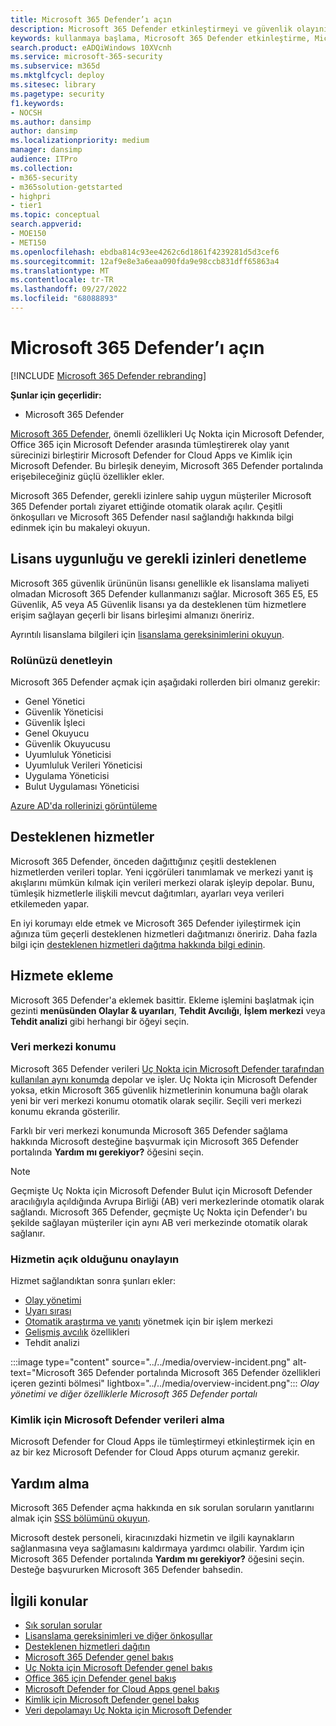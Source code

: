 ```yaml
---
title: Microsoft 365 Defender’ı açın
description: Microsoft 365 Defender etkinleştirmeyi ve güvenlik olayınızı ve yanıtınızı tümleştirmeye başlamayı öğrenin.
keywords: kullanmaya başlama, Microsoft 365 Defender etkinleştirme, Microsoft 365 Defender, M365, güvenlik, veri konumu, gerekli izinler, lisans uygunluğu, ayarlar sayfası
search.product: eADQiWindows 10XVcnh
ms.service: microsoft-365-security
ms.subservice: m365d
ms.mktglfcycl: deploy
ms.sitesec: library
ms.pagetype: security
f1.keywords:
- NOCSH
ms.author: dansimp
author: dansimp
ms.localizationpriority: medium
manager: dansimp
audience: ITPro
ms.collection:
- m365-security
- m365solution-getstarted
- highpri
- tier1
ms.topic: conceptual
search.appverid:
- MOE150
- MET150
ms.openlocfilehash: ebdba814c93ee4262c6d1861f4239281d5d3cef6
ms.sourcegitcommit: 12af9e8e3a6eaa090fda9e98ccb831dff65863a4
ms.translationtype: MT
ms.contentlocale: tr-TR
ms.lasthandoff: 09/27/2022
ms.locfileid: "68088893"
---
```

# <a name="turn-on-microsoft-365-defender"></a>Microsoft 365 Defender’ı açın

[!INCLUDE [Microsoft 365 Defender rebranding](../includes/microsoft-defender.md)]


**Şunlar için geçerlidir:**
- Microsoft 365 Defender

[Microsoft 365 Defender](microsoft-365-defender.md), önemli özellikleri Uç Nokta için Microsoft Defender, Office 365 için Microsoft Defender arasında tümleştirerek olay yanıt sürecinizi birleştirir Microsoft Defender for Cloud Apps ve Kimlik için Microsoft Defender. Bu birleşik deneyim, Microsoft 365 Defender portalında erişebileceğiniz güçlü özellikler ekler.

Microsoft 365 Defender, gerekli izinlere sahip uygun müşteriler Microsoft 365 Defender portalı ziyaret ettiğinde otomatik olarak açılır. Çeşitli önkoşulları ve Microsoft 365 Defender nasıl sağlandığı hakkında bilgi edinmek için bu makaleyi okuyun.

## <a name="check-license-eligibility-and-required-permissions"></a>Lisans uygunluğu ve gerekli izinleri denetleme

Microsoft 365 güvenlik ürününün lisansı genellikle ek lisanslama maliyeti olmadan Microsoft 365 Defender kullanmanızı sağlar. Microsoft 365 E5, E5 Güvenlik, A5 veya A5 Güvenlik lisansı ya da desteklenen tüm hizmetlere erişim sağlayan geçerli bir lisans birleşimi almanızı öneririz.

Ayrıntılı lisanslama bilgileri için [lisanslama gereksinimlerini okuyun](prerequisites.md#licensing-requirements).

### <a name="check-your-role"></a>Rolünüzü denetleyin

Microsoft 365 Defender açmak için aşağıdaki rollerden biri olmanız gerekir:

- Genel Yönetici
- Güvenlik Yöneticisi
- Güvenlik İşleci
- Genel Okuyucu
- Güvenlik Okuyucusu
- Uyumluluk Yöneticisi
- Uyumluluk Verileri Yöneticisi
- Uygulama Yöneticisi
- Bulut Uygulaması Yöneticisi

[Azure AD'da rollerinizi görüntüleme](/azure/active-directory/users-groups-roles/directory-manage-roles-portal)

## <a name="supported-services"></a>Desteklenen hizmetler

Microsoft 365 Defender, önceden dağıttığınız çeşitli desteklenen hizmetlerden verileri toplar. Yeni içgörüleri tanımlamak ve merkezi yanıt iş akışlarını mümkün kılmak için verileri merkezi olarak işleyip depolar. Bunu, tümleşik hizmetlerle ilişkili mevcut dağıtımları, ayarları veya verileri etkilemeden yapar.

En iyi korumayı elde etmek ve Microsoft 365 Defender iyileştirmek için ağınıza tüm geçerli desteklenen hizmetleri dağıtmanızı öneririz. Daha fazla bilgi için [desteklenen hizmetleri dağıtma hakkında bilgi edinin](deploy-supported-services.md).

## <a name="onboard-to-the-service"></a>Hizmete ekleme
Microsoft 365 Defender'a eklemek basittir. Ekleme işlemini başlatmak için gezinti **menüsünden Olaylar & uyarıları**, **Tehdit Avcılığı**, **İşlem merkezi** veya **Tehdit analizi** gibi herhangi bir öğeyi seçin. 

### <a name="data-center-location"></a>Veri merkezi konumu

Microsoft 365 Defender verileri [Uç Nokta için Microsoft Defender tarafından kullanılan aynı konumda](/windows/security/threat-protection/microsoft-defender-atp/data-storage-privacy) depolar ve işler. Uç Nokta için Microsoft Defender yoksa, etkin Microsoft 365 güvenlik hizmetlerinin konumuna bağlı olarak yeni bir veri merkezi konumu otomatik olarak seçilir. Seçili veri merkezi konumu ekranda gösterilir.

Farklı bir veri merkezi konumunda Microsoft 365 Defender sağlama hakkında Microsoft desteğine başvurmak için Microsoft 365 Defender portalında **Yardım mı gerekiyor?** öğesini seçin.

> [!NOTE]
> Geçmişte Uç Nokta için Microsoft Defender Bulut için Microsoft Defender aracılığıyla açıldığında Avrupa Birliği (AB) veri merkezlerinde otomatik olarak sağlandı. Microsoft 365 Defender, geçmişte Uç Nokta için Defender'ı bu şekilde sağlayan müşteriler için aynı AB veri merkezinde otomatik olarak sağlanır.

### <a name="confirm-that-the-service-is-on"></a>Hizmetin açık olduğunu onaylayın

Hizmet sağlandıktan sonra şunları ekler:

- [Olay yönetimi](incidents-overview.md)
- [Uyarı sırası](investigate-alerts.md)
- [Otomatik araştırma ve yanıtı](m365d-autoir.md) yönetmek için bir işlem merkezi
- [Gelişmiş avcılık](advanced-hunting-overview.md) özellikleri
- Tehdit analizi

:::image type="content" source="../../media/overview-incident.png" alt-text="Microsoft 365 Defender portalında Microsoft 365 Defender özellikleri içeren gezinti bölmesi" lightbox="../../media/overview-incident.png":::
*Olay yönetimi ve diğer özelliklerle Microsoft 365 Defender portalı*

### <a name="getting-microsoft-defender-for-identity-data"></a>Kimlik için Microsoft Defender verileri alma 
Microsoft Defender for Cloud Apps ile tümleştirmeyi etkinleştirmek için en az bir kez Microsoft Defender for Cloud Apps oturum açmanız gerekir.

## <a name="get-assistance"></a>Yardım alma

Microsoft 365 Defender açma hakkında en sık sorulan soruların yanıtlarını almak için [SSS bölümünü okuyun](m365d-enable-faq.md).

Microsoft destek personeli, kiracınızdaki hizmetin ve ilgili kaynakların sağlanmasına veya sağlamasını kaldırmaya yardımcı olabilir. Yardım için Microsoft 365 Defender portalında **Yardım mı gerekiyor?** öğesini seçin. Desteğe başvururken Microsoft 365 Defender bahsedin.

## <a name="related-topics"></a>İlgili konular

- [Sık sorulan sorular](m365d-enable-faq.md)
- [Lisanslama gereksinimleri ve diğer önkoşullar](prerequisites.md)
- [Desteklenen hizmetleri dağıtın](deploy-supported-services.md)
- [Microsoft 365 Defender genel bakış](microsoft-365-defender.md)
- [Uç Nokta için Microsoft Defender genel bakış](../defender-endpoint/microsoft-defender-endpoint.md)
- [Office 365 için Defender genel bakış](../office-365-security/defender-for-office-365.md)
- [Microsoft Defender for Cloud Apps genel bakış](/cloud-app-security/what-is-cloud-app-security)
- [Kimlik için Microsoft Defender genel bakış](/azure-advanced-threat-protection/what-is-atp)
- [Veri depolamayı Uç Nokta için Microsoft Defender](../defender-endpoint/data-storage-privacy.md)
